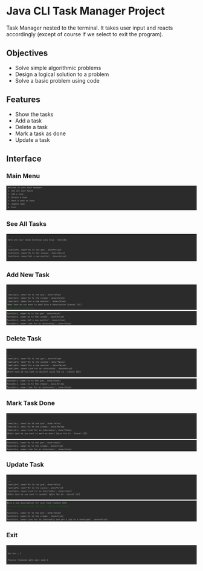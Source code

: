 # Java CLI Task Manager Project

Task Manager nested to the terminal. It takes user input and reacts accordingly (except of course if we select to exit the program).

## Objectives
* Solve simple algorithmic problems
* Design a logical solution to a problem
* Solve a basic problem using code

## Features

* Show the tasks
* Add a task
* Delete a task
* Mark a task as done
* Update a task

## Interface

### Main Menu
![Main Menu](images/main-menu.png)

### See All Tasks
![Show Tasks](images/show-tasks.png)

### Add New Task
![Add Task](images/add-task.png)
![After Add Task](images/after-add.png)

### Delete Task
![Delete Task](images/delete-task.png)
![After Delete Task](images/after-delete.png)

### Mark Task Done
![Mark Task Done](images/mark-done.png)
![After Mark Task Done](images/after-mark-done.png)

### Update Task
![Update Task](images/update-task.png)
![After Update Task](images/after-update.png)

### Exit
![Exit](images/exit.png)